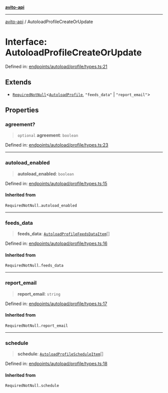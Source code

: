 [**avito-api**](../README.md)

***

[avito-api](../globals.md) / AutoloadProfileCreateOrUpdate

# Interface: AutoloadProfileCreateOrUpdate

Defined in: [endpoints/autoload/profile/types.ts:21](https://github.com/demark-pro/avito-api/blob/1d3612bd3d7031e3e6036c5c6752c6189cef9c8c/src/endpoints/autoload/profile/types.ts#L21)

## Extends

- [`RequiredNotNull`](../type-aliases/RequiredNotNull.md)\<[`AutoloadProfile`](AutoloadProfile.md), `"feeds_data"` \| `"report_email"`\>

## Properties

### agreement?

> `optional` **agreement**: `boolean`

Defined in: [endpoints/autoload/profile/types.ts:23](https://github.com/demark-pro/avito-api/blob/1d3612bd3d7031e3e6036c5c6752c6189cef9c8c/src/endpoints/autoload/profile/types.ts#L23)

***

### autoload\_enabled

> **autoload\_enabled**: `boolean`

Defined in: [endpoints/autoload/profile/types.ts:15](https://github.com/demark-pro/avito-api/blob/1d3612bd3d7031e3e6036c5c6752c6189cef9c8c/src/endpoints/autoload/profile/types.ts#L15)

#### Inherited from

`RequiredNotNull.autoload_enabled`

***

### feeds\_data

> **feeds\_data**: [`AutoloadProfileFeedsDataItem`](../type-aliases/AutoloadProfileFeedsDataItem.md)[]

Defined in: [endpoints/autoload/profile/types.ts:16](https://github.com/demark-pro/avito-api/blob/1d3612bd3d7031e3e6036c5c6752c6189cef9c8c/src/endpoints/autoload/profile/types.ts#L16)

#### Inherited from

`RequiredNotNull.feeds_data`

***

### report\_email

> **report\_email**: `string`

Defined in: [endpoints/autoload/profile/types.ts:17](https://github.com/demark-pro/avito-api/blob/1d3612bd3d7031e3e6036c5c6752c6189cef9c8c/src/endpoints/autoload/profile/types.ts#L17)

#### Inherited from

`RequiredNotNull.report_email`

***

### schedule

> **schedule**: [`AutoloadProfileScheduleItem`](../type-aliases/AutoloadProfileScheduleItem.md)[]

Defined in: [endpoints/autoload/profile/types.ts:18](https://github.com/demark-pro/avito-api/blob/1d3612bd3d7031e3e6036c5c6752c6189cef9c8c/src/endpoints/autoload/profile/types.ts#L18)

#### Inherited from

`RequiredNotNull.schedule`
